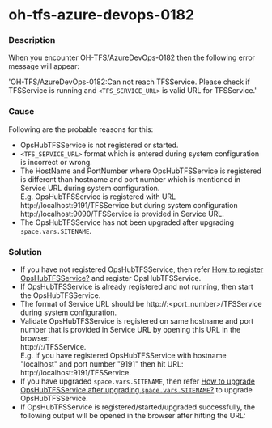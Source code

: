 # oh-tfs-azure-devops-0182

### Description

When you encounter OH-TFS/AzureDevOps-0182 then the following error message will appear:

'OH-TFS/AzureDevOps-0182:Can not reach TFSService. Please check if TFSService is running and `<TFS_SERVICE_URL>` is valid URL for TFSService.'

### Cause

Following are the probable reasons for this:

* OpsHubTFSService is not registered or started.
* `<TFS_SERVICE_URL>` format which is entered during system configuration is incorrect or wrong.
* The HostName and PortNumber where OpsHubTFSService is registered is different than hostname and port number which is mentioned in Service URL during system configuration.\
  E.g. OpsHubTFSService is registered with URL http://localhost:9191/TFSService but during system configuration http://localhost:9090/TFSService is provided in Service URL.
* The OpsHubTFSService has not been upgraded after upgrading <code class="expression">space.vars.SITENAME</code>.

### Solution

* If you have not registered OpsHubTFSService, then refer [How to register OpsHubTFSService?](how-to-register-opshubtfsservice/) and register OpsHubTFSService.
* If OpsHubTFSService is already registered and not running, then start the OpsHubTFSService.&#x20;
* The format of Service URL should be http://:\<port\_number>/TFSService during system configuration.&#x20;
* Validate OpsHubTFSService is registered on same hostname and port number that is provided in Service URL by opening this URL in the browser:\
  http://:/TFSService.\
  E.g. If you have registered OpsHubTFSService with hostname "localhost" and port number "9191" then hit URL: http://localhost:9191/TFSService.
* If you have upgraded <code class="expression">space.vars.SITENAME</code>, then refer [How to upgrade OpsHubTFSService after upgrading <code class="expression">space.vars.SITENAME</code>?](../../../faqs/tfs/how-to-upgrade-opshubtfsservice-after-upgrading-opshub-integration-manager.md) to upgrade OpsHubTFSService.
* If OpsHubTFSService is registered/started/upgraded successfully, the following output will be opened in the browser after hitting the URL:

<div align="center"><img src="../../../../assets/Port_change.PNG" alt=""></div>
